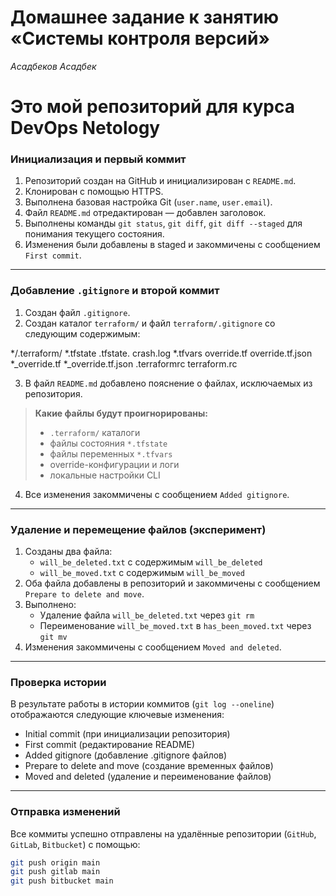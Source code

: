 # Домашнее задание к занятию «Системы контроля версий»

*Асадбеков Асадбек* 

# Это мой репозиторий для курса DevOps Netology

### Инициализация и первый коммит

1. Репозиторий создан на GitHub и инициализирован с `README.md`.
2. Клонирован с помощью HTTPS.
3. Выполнена базовая настройка Git (`user.name`, `user.email`).
4. Файл `README.md` отредактирован — добавлен заголовок.
5. Выполнены команды `git status`, `git diff`, `git diff --staged` для понимания текущего состояния.
6. Изменения были добавлены в staged и закоммичены с сообщением `First commit`.

---

### Добавление `.gitignore` и второй коммит

1. Создан файл `.gitignore`.
2. Создан каталог `terraform/` и файл `terraform/.gitignore` со следующим содержимым:

*/.terraform/
*.tfstate
.tfstate.
crash.log
*.tfvars
override.tf
override.tf.json
*_override.tf
*_override.tf.json
.terraformrc
terraform.rc


3. В файл `README.md` добавлено пояснение о файлах, исключаемых из репозитория.

> **Какие файлы будут проигнорированы:**
> - `.terraform/` каталоги
> - файлы состояния `*.tfstate`
> - файлы переменных `*.tfvars`
> - override-конфигурации и логи
> - локальные настройки CLI

4. Все изменения закоммичены с сообщением `Added gitignore`.

---

### Удаление и перемещение файлов (эксперимент)

1. Созданы два файла:
   - `will_be_deleted.txt` с содержимым `will_be_deleted`
   - `will_be_moved.txt` с содержимым `will_be_moved`
2. Оба файла добавлены в репозиторий и закоммичены с сообщением `Prepare to delete and move`.
3. Выполнено:
   - Удаление файла `will_be_deleted.txt` через `git rm`
   - Переименование `will_be_moved.txt` в `has_been_moved.txt` через `git mv`
4. Изменения закоммичены с сообщением `Moved and deleted`.

---

### Проверка истории

В результате работы в истории коммитов (`git log --oneline`) отображаются следующие ключевые изменения:

- Initial commit (при инициализации репозитория)
- First commit (редактирование README)
- Added gitignore (добавление .gitignore файлов)
- Prepare to delete and move (создание временных файлов)
- Moved and deleted (удаление и переименование файлов)

---

### Отправка изменений

Все коммиты успешно отправлены на удалённые репозитории (`GitHub`, `GitLab`, `Bitbucket`) с помощью:

```bash
git push origin main
git push gitlab main
git push bitbucket main